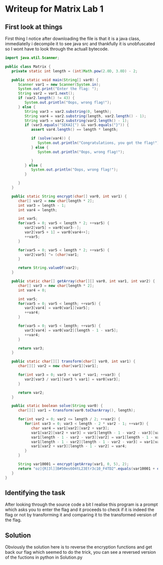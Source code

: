 # Writeup for Matrix Lab 1

## First look at things

First thing I notice after downloading the file is that it is a java class, immediatelly i decompile it to see java src and thankfully it is unobfuscated so I wont have to look through the actuall bytecode.

```java
import java.util.Scanner;

public class Matrix {
   private static int length = (int)Math.pow(2.0D, 3.0D) - 2;

   public static void main(String[] var0) {
      Scanner var1 = new Scanner(System.in);
      System.out.print("Enter the flag: ");
      String var2 = var1.next();
      if (var2.length() != 43) {
         System.out.println("Oops, wrong flag!");
      } else {
         String var3 = var2.substring(0, length);
         String var4 = var2.substring(length, var2.length() - 1);
         String var5 = var2.substring(var2.length() - 1);
         if (var3.equals("SEKAI{") && var5.equals("}")) {
            assert var4.length() == length * length;

            if (solve(var4)) {
               System.out.println("Congratulations, you got the flag!");
            } else {
               System.out.println("Oops, wrong flag!");

            }
         } else {
            System.out.println("Oops, wrong flag!");
         }

      }
   }

   public static String encrypt(char[] var0, int var1) {
      char[] var2 = new char[length * 2];
      int var3 = length - 1;
      int var4 = length;

      int var5;
      for(var5 = 0; var5 < length * 2; ++var5) {
         var2[var5] = var0[var3--];
         var2[var5 + 1] = var0[var4++];
         ++var5;
      }

      for(var5 = 0; var5 < length * 2; ++var5) {
         var2[var5] ^= (char)var1;
      }

      return String.valueOf(var2);
   }

   public static char[] getArray(char[][] var0, int var1, int var2) {
      char[] var3 = new char[length * 2];
      int var4 = 0;

      int var5;
      for(var5 = 0; var5 < length; ++var5) {
         var3[var4] = var0[var1][var5];
         ++var4;
      }

      for(var5 = 0; var5 < length; ++var5) {
         var3[var4] = var0[var2][length - 1 - var5];
         ++var4;
      }

      return var3;
   }

   public static char[][] transform(char[] var0, int var1) {
      char[][] var2 = new char[var1][var1];

      for(int var3 = 0; var3 < var1 * var1; ++var3) {
         var2[var3 / var1][var3 % var1] = var0[var3];
      }

      return var2;
   }

   public static boolean solve(String var0) {
      char[][] var1 = transform(var0.toCharArray(), length);

      for(int var2 = 0; var2 <= length / 2; ++var2) {
         for(int var3 = 0; var3 < length - 2 * var2 - 1; ++var3) {
            char var4 = var1[var2][var2 + var3];
            var1[var2][var2 + var3] = var1[length - 1 - var2 - var3][var2];
            var1[length - 1 - var2 - var3][var2] = var1[length - 1 - var2][length - 1 - var2 - var3];
            var1[length - 1 - var2][length - 1 - var2 - var3] = var1[var2 + var3][length - 1 - var2];
            var1[var2 + var3][length - 1 - var2] = var4;
         }
      }

      String var10001 = encrypt(getArray(var1, 0, 5), 2);
      return "oz]{R]3l]]B#50es6O4tL23Etr3c10_F4TD2".equals(var10001 + encrypt(getArray(var1, 1, 4), 1) + encrypt(getArray(var1, 2, 3), 0));
   }
}

```

## Identifying the task

After looking through the source code a bit I realise this program is a prompt which asks you to enter the flag and it proceeds to check if it is indeed the flag or not by transforming it and comparing it to the transformed version of the flag.

## Solution

Obviously the solution here is to reverse the encryption functions and get back our flag which seemed to do the trick, you can see a reversed version of the fuctions in python in Solution.py
